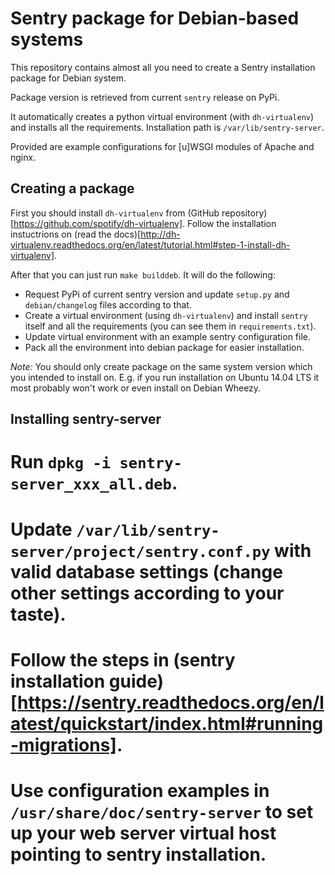 # Sentry package for Debian-based systems

This repository contains almost all you need to create a Sentry installation package for Debian system.

Package version is retrieved from current `sentry` release on PyPi.

It automatically creates a python virtual environment (with `dh-virtualenv`) and installs all the requirements. Installation path is `/var/lib/sentry-server`.

Provided are example configurations for [u]WSGI modules of Apache and nginx.

## Creating a package

First you should install `dh-virtualenv` from (GitHub repository)[https://github.com/spotify/dh-virtualenv]. Follow the installation instuctrions on (read the docs)[http://dh-virtualenv.readthedocs.org/en/latest/tutorial.html#step-1-install-dh-virtualenv].

After that you can just run `make builddeb`. It will do the following:
 * Request PyPi of current sentry version and update `setup.py` and `debian/changelog` files according to that.
 * Create a virtual environment (using `dh-virtualenv`) and install `sentry` itself and all the requirements (you can see them in `requirements.txt`).
 * Update virtual environment with an example sentry configuration file.
 * Pack all the environment into debian package for easier installation.
 
 *Note:* You should only create package on the same system version which you intended to install on. E.g. if you run installation on Ubuntu 14.04 LTS it most probably won't work or even install on Debian Wheezy.
 
 ## Installing sentry-server
 
  # Run `dpkg -i sentry-server_xxx_all.deb`.
  # Update `/var/lib/sentry-server/project/sentry.conf.py` with valid database settings (change other settings according to your taste).
  # Follow the steps in (sentry installation guide)[https://sentry.readthedocs.org/en/latest/quickstart/index.html#running-migrations].
  # Use configuration examples in `/usr/share/doc/sentry-server` to set up your web server virtual host pointing to sentry installation.

